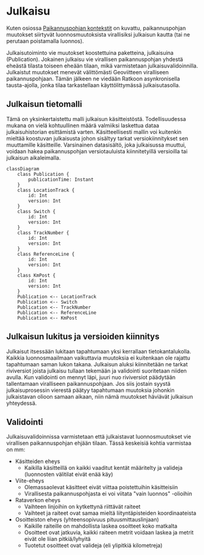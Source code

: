 # Julkaisu

Kuten osiossa [Paikannuspohjan kontekstit](paikannuspohjan_kontekstit.md) on kuvattu, paikannuspohjan muutokset
siirtyvät luonnosmuutoksista virallisiksi julkaisun kautta (tai ne perutaan poistamalla luonnos).

Julkaisutoiminto vie muutokset koostettuina paketteina, julkaisuina (Publication). Jokainen julkaisu vie virallisen
paikannuspohjan yhdestä eheästä tilasta toiseen eheään tilaan, mikä varmistetaan julkaisuvalidoinnilla. Julkaistut
muutokset menevät välittömästi Geoviitteen viralliseen paikannuspohjaan. Tämän jälkeen ne viedään Ratkoon asynkronisella
tausta-ajolla, jonka tilaa tarkastellaan käyttölittymässä julkaisutasolla.

## Julkaisun tietomalli

Tämä on yksinkertaistettu malli julkaisun käsitteistöstä. Todellisuudessa mukana on vielä kohtuullinen
määrä valmiiksi laskettua dataa julkaisuhistorian esittämistä varten. Käsitteellisesti mallin voi kuitenkin mieltää
koostuvan julkaisusta johon sisältyy tarkat versiokiinnitykset sen muuttamille käsitteille. Varsinainen datasisältö, joka julkaisussa muuttui, voidaan hakea paikannuspohjan
versiotauluista kiinnitetyillä versioilla tai julkaisun aikaleimalla.

```mermaid
classDiagram
    class Publication {
        publicationTime: Instant
    }
    class LocationTrack {
        id: Int
        version: Int
    }
    class Switch {
        id: Int
        version: Int
    }
    class TrackNumber {
        id: Int
        version: Int
    }
    class ReferenceLine {
        id: Int
        version: Int
    }
    class KmPost {
        id: Int
        version: Int
    }
    Publication <-- LocationTrack
    Publication <-- Switch
    Publication <-- TrackNumber
    Publication <-- ReferenceLine
    Publication <-- KmPost
```

## Julkaisun lukitus ja versioiden kiinnitys

Julkaisut itsessään lukitaan tapahtumaan yksi kerrallaan tietokantalukolla. Kaikkia luonnosmaailmaan vaikuttavia
muutoksia ei kuitenkaan ole rajattu tapahtumaan saman lukon takana. Julkaisun aluksi kiinnitetään ne tarkat riviversiot
joista julkaisu tullaan tekemään ja validointi suoritetaan niiden avulla. Kun validointi on mennyt läpi, juuri nuo
riviversiot päädytään tallentamaan viralliseen paikannuspohjaan. Jos siis jostain syystä julkaisuprosessin vierestä
päätyy tapahtumaan muutoksia johonkin julkaistavan olioon samaan aikaan, niin nämä muutokset häviävät julkaisun
yhteydessä.

## Validointi

Julkaisuvalidoinnissa varmistetaan että julkaistavat luonnosmuutokset vie virallisen paikannuspohjan ehjään tilaan.
Tässä keskeisiä kohtia varmistaa on mm:

- Käsitteiden eheys
    - Kaikilla käsitteillä on kaikki vaaditut kentät määritelty ja valideja (luonnosten välitilat eivät enää käy)
- Viite-eheys
    - Olemassaolevat käsitteet eivät viittaa poistettuihin käsitteisiin
    - Virallisesta paikannuspohjasta ei voi viitata "vain luonnos" -olioihin
- Rataverkon eheys
    - Vaihteen linjoihin on kytkettynä riittävät raiteet
    - Vaihteet ja raiteet ovat samaa mieltä liityntäpisteiden koordinaateista
- Osoitteiston eheys (yhteensopivuus pituusmittauslinjaan)
    - Kaikille raiteille on mahdollista laskea osoitteet koko matkalta
    - Osoitteet ovat jatkuvia, kaikki raiteen metrit voidaan laskea ja metrit eivät ole liian pitkiä/lyhyitä
    - Tuotetut osoitteet ovat valideja (eli ylipitkiä kilometreja)
